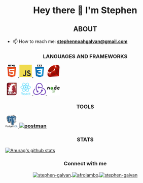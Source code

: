 <div align="center"> 
  <!-- <img src="https://komarev.com/ghpvc/?username=afrolambo&label=Profile%20views&color=0e75b6&style=flat" alt="afrolambo" /> -->
  <h1 align="center"> Hey there 👋 I'm Stephen </h1>
</div>


<h2 align="center"> ABOUT </h2> 

- 📫 How to reach me: **stephennoahgalvan@gmail.com**

<h3 align="center"> LANGUAGES AND FRAMEWORKS</h3>

<!-- LANGUAGES -->
<p class="languages" align="left"> 
  <a href="https://www.w3.org/html/" target="_blank"> <img src="https://raw.githubusercontent.com/devicons/devicon/master/icons/html5/html5-original-wordmark.svg" alt="html5" width="40" height="40"/> </a> 
  <a href="https://developer.mozilla.org/en-US/docs/Web/JavaScript" target="_blank"> <img src="https://raw.githubusercontent.com/devicons/devicon/master/icons/javascript/javascript-original.svg" alt="javascript" width="40" height="40"/> </a> 
  <a href="https://www.w3schools.com/css/" target="_blank"><img src="https://raw.githubusercontent.com/devicons/devicon/master/icons/css3/css3-original-wordmark.svg" alt="css3" width="40" height="40"/></a>
  <a href="https://www.ruby-lang.org/en/" target="_blank"> <img src="https://raw.githubusercontent.com/devicons/devicon/master/icons/ruby/ruby-original.svg" alt="ruby" width="40" height="40"/> </a> </p>

<!-- FRAMEWORKS -->
<p class="frameworks" align="left"> 
  <a href="https://rubyonrails.org" target="_blank"> <img src="https://raw.githubusercontent.com/devicons/devicon/master/icons/rails/rails-original-wordmark.svg" alt="rails" width="40" height="40"/></a> 
  <a href="https://reactjs.org/" target="_blank"> <img src="https://raw.githubusercontent.com/devicons/devicon/master/icons/react/react-original-wordmark.svg" alt="react" width="40" height="40"/> </a> 
  <a href="https://redux.js.org" target="_blank"> <img src="https://raw.githubusercontent.com/devicons/devicon/master/icons/redux/redux-original.svg" alt="redux" width="40" height="40"/> </a>
  <a href="https://nodejs.org" target="_blank"> <img src="https://raw.githubusercontent.com/devicons/devicon/master/icons/nodejs/nodejs-original-wordmark.svg" alt="nodejs" width="40" height="40"/> </a> 
</>
  
<h3 align="center"> TOOLS </>

<!-- TOOLS -->
<p class="tools" align="left">
  <a href="https://www.postgresql.org" target="_blank"> <img src="https://raw.githubusercontent.com/devicons/devicon/master/icons/postgresql/postgresql-original-wordmark.svg" alt="postgresql" width="40" height="40"/>   </a> 
  <a href="https://postman.com" target="_blank"><img src="https://www.vectorlogo.zone/logos/getpostman/getpostman-icon.svg" alt="postman" width="40" height="40"/></a>
</>

<h3 align="center"> STATS </h3>

[![Anurag's github stats](https://github-readme-stats.vercel.app/api?username=afrolambo&show_icons=true&theme=vue)](https://github.com/anuraghazra/github-readme-stats) 

<h3 align="center">Connect with me</h3>

<p align="center">
  <a href="https://stephengalvan.medium.com" target="blank">
    <img align="center" src="https://cdn.jsdelivr.net/npm/simple-icons@3.0.1/icons/medium.svg" alt="stephen-galvan" height="40" width="50" />
  </a>
  <a href="https://twitter.com/afrolambo" target="blank">
    <img align="center" src="https://cdn.jsdelivr.net/npm/simple-icons@3.0.1/icons/twitter.svg" alt="afrolambo" height="40" width="50" />
  </a>
  <a href="https://www.linkedin.com/in/stephen-galvan-3288a416b/" target="blank">
    <img align="center" src="https://cdn.jsdelivr.net/npm/simple-icons@3.0.1/icons/linkedin.svg" alt="stephen-galvan" height="40" width="50" />
  </a>
</p>


<!--
**afrolambo/afrolambo** is a ✨ _special_ ✨ repository because its `README.md` (this file) appears on your GitHub profile.

Here are some ideas to get you started:

- 🔭 I’m currently working on ...
- 🌱 I’m currently learning ...
- 👯 I’m looking to collaborate on ...
- 🤔 I’m looking for help with ...
- 💬 Ask me about ...
- 📫 How to reach me: ...
- 😄 Pronouns: ...
- ⚡ Fun fact: ...
-->

